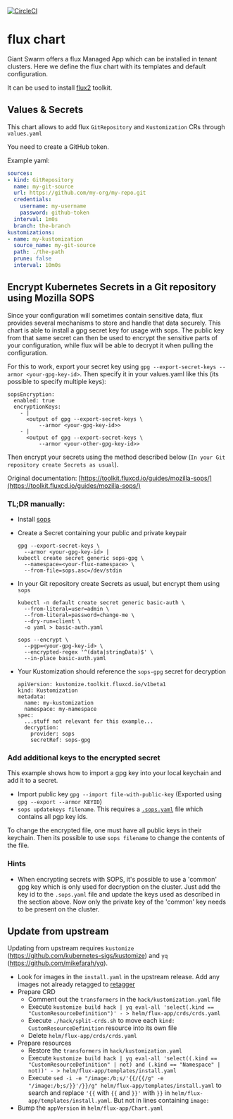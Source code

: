 [![CircleCI](https://circleci.com/gh/giantswarm/flux-app.svg?style=shield)](https://circleci.com/gh/giantswarm/flux-app)

# flux chart

Giant Swarm offers a flux Managed App which can be installed in tenant clusters.
Here we define the flux chart with its templates and default configuration.

It can be used to install [flux2](https://github.com/fluxcd/flux2) toolkit.

## Values & Secrets

This chart allows to add flux `GitRepository` and `Kustomization` CRs through `values.yaml`

You need to create a GitHub token.

Example yaml:

```yaml
sources:
- kind: GitRepository
  name: my-git-source
  url: https://github.com/my-org/my-repo.git
  credentials:
    username: my-username
    password: github-token
  interval: 1m0s
  branch: the-branch
kustomizations:
- name: my-kustomization
  source_name: my-git-source
  path: ./the-path
  prune: false
  interval: 10m0s
```

## Encrypt Kubernetes Secrets in a Git repository using Mozilla SOPS

Since your configuration will sometimes contain sensitive data, flux provides several mechanisms to store and handle that data securely.
This chart is able to install a gpg secret key for usage with sops. The public key from that same secret can then be used to encrypt the sensitive parts of your configuration, while flux will be able to decrypt it when pulling the configuration.

For this to work, export your secret key using `gpg --export-secret-keys --armor <your-gpg-key-id>`. Then specify it in your values.yaml like this (its possible to specify multiple keys):

```
sopsEncryption:
  enabled: true
  encryptionKeys:
    - |
      <output of gpg --export-secret-keys \
          --armor <your-gpg-key-id>>
    - |
      <output of gpg --export-secret-keys \
          --armor <your-other-gpg-key-id>>
```

Then encrypt your secrets using the method described below (`In your Git repository create Secrets as usual`).

Original documentation: [https://toolkit.fluxcd.io/guides/mozilla-sops/](https://toolkit.fluxcd.io/guides/mozilla-sops/)

### TL;DR manually:

- Install [sops](https://github.com/mozilla/sops/releases)
- Create a Secret containing your public and private keypair

      gpg --export-secret-keys \
        --armor <your-gpg-key-id> |
      kubectl create secret generic sops-gpg \
        --namespace=<your-flux-namespace> \
        --from-file=sops.asc=/dev/stdin

- In your Git repository create Secrets as usual, but encrypt them using `sops`

      kubectl -n default create secret generic basic-auth \
        --from-literal=user=admin \
        --from-literal=password=change-me \
        --dry-run=client \
        -o yaml > basic-auth.yaml

      sops --encrypt \
        --pgp=<your-gpg-key-id> \
        --encrypted-regex '^(data|stringData)$' \
        --in-place basic-auth.yaml

- Your Kustomization should reference the `sops-gpg` secret for decryption

      apiVersion: kustomize.toolkit.fluxcd.io/v1beta1
      kind: Kustomization
      metadata:
        name: my-kustomization
        namespace: my-namespace
      spec:
        ...stuff not relevant for this example...
        decryption:
          provider: sops
          secretRef: sops-gpg

### Add additional keys to the encrypted secret

This example shows how to import a gpg key into your local keychain and add it to a secret.

- Import public key `gpg --import file-with-public-key` (Exported using `gpg --export --armor KEYID`)
- `sops updatekeys filename`. This requires a [`.sops.yaml`](https://github.com/mozilla/sops/tree/38b25bd449619e1d6da20e637702f7c73203aa44#updatekeys-command) file which contains all pgp key ids.

To change the encrypted file, one must have all public keys in their keychain. Then its possible to use `sops filename` to change the contents of the file.

### Hints

- When encrypting secrets with SOPS, it's possible to use a 'common' gpg key which is only used for decryption on the cluster. Just add the key id to the `.sops.yaml` file and update the keys used as described in the section above. Now only the private key of the 'common' key needs to be present on the cluster.

## Update from upstream

Updating from upstream requires `kustomize` (https://github.com/kubernetes-sigs/kustomize) and `yq` (https://github.com/mikefarah/yq).

- Look for images in the `install.yaml` in the upstream release. Add any images not already retagged to [retagger](https://github.com/giantswarm/retagger)
- Prepare CRD
  - Comment out the `transformers` in the `hack/kustomization.yaml` file
  - Execute `kustomize build hack | yq eval-all 'select(.kind == "CustomResourceDefinition")' - > helm/flux-app/crds/crds.yaml`
  - Execute `./hack/split-crds.sh` to move each `kind: CustomResourceDefinition` resource into its own file
  - Delete `helm/flux-app/crds/crds.yaml`
- Prepare resources
  - Restore the `transformers` in `hack/kustomization.yaml`
  - Execute `kustomize build hack | yq eval-all 'select((.kind == "CustomResourceDefinition" | not) and (.kind == "Namespace" | not))' - > helm/flux-app/templates/install.yaml`
  - Execute `sed -i -e "/image:/b;s/'{{/{{/g" -e "/image:/b;s/}}'/}}/g" helm/flux-app/templates/install.yaml` to search and replace `'{{` with `{{` and `}}'` with `}}` in `helm/flux-app/templates/install.yaml`. But not in lines containing `image:`
- Bump the `appVersion` in `helm/flux-app/Chart.yaml`
